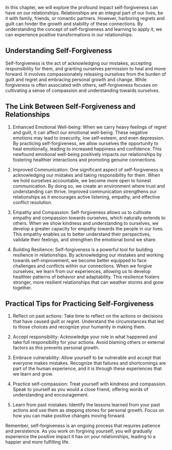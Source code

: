 
In this chapter, we will explore the profound impact self-forgiveness can have on our relationships. Relationships are an integral part of our lives, be it with family, friends, or romantic partners. However, harboring regrets and guilt can hinder the growth and stability of these connections. By understanding the concept of self-forgiveness and learning to apply it, we can experience positive transformations in our relationships.

## Understanding Self-Forgiveness

Self-forgiveness is the act of acknowledging our mistakes, accepting responsibility for them, and granting ourselves permission to heal and move forward. It involves compassionately releasing ourselves from the burden of guilt and regret and embracing personal growth and change. While forgiveness is often associated with others, self-forgiveness focuses on cultivating a sense of compassion and understanding towards ourselves.

## The Link Between Self-Forgiveness and Relationships

1. Enhanced Emotional Well-being: When we carry heavy feelings of regret and guilt, it can affect our emotional well-being. These negative emotions may lead to insecurity, low self-esteem, and even depression. By practicing self-forgiveness, we allow ourselves the opportunity to heal emotionally, leading to increased happiness and confidence. This newfound emotional well-being positively impacts our relationships by fostering healthier interactions and promoting genuine connections.
    
2. Improved Communication: One significant aspect of self-forgiveness is acknowledging our mistakes and taking responsibility for them. When we hold ourselves accountable, we become more open to honest communication. By doing so, we create an environment where trust and understanding can thrive. Improved communication strengthens our relationships as it encourages active listening, empathy, and effective conflict resolution.
    
3. Empathy and Compassion: Self-forgiveness allows us to cultivate empathy and compassion towards ourselves, which naturally extends to others. When we show kindness and understanding to ourselves, we develop a greater capacity for empathy towards the people in our lives. This empathy enables us to better understand their perspectives, validate their feelings, and strengthen the emotional bond we share.
    
4. Building Resilience: Self-forgiveness is a powerful tool for building resilience in relationships. By acknowledging our mistakes and working towards self-improvement, we become better equipped to face challenges and conflicts within our connections. When we forgive ourselves, we learn from our experiences, allowing us to develop healthier patterns of behavior and adaptability. This resilience fosters stronger, more resilient relationships that can weather storms and grow together.
    

## Practical Tips for Practicing Self-Forgiveness

1. Reflect on past actions: Take time to reflect on the actions or decisions that have caused guilt or regret. Understand the circumstances that led to those choices and recognize your humanity in making them.
    
2. Accept responsibility: Acknowledge your role in what happened and take full responsibility for your actions. Avoid blaming others or external factors as this prevents personal growth.
    
3. Embrace vulnerability: Allow yourself to be vulnerable and accept that everyone makes mistakes. Recognize that failures and shortcomings are part of the human experience, and it is through these experiences that we learn and grow.
    
4. Practice self-compassion: Treat yourself with kindness and compassion. Speak to yourself as you would a close friend, offering words of understanding and encouragement.
    
5. Learn from past mistakes: Identify the lessons learned from your past actions and use them as stepping stones for personal growth. Focus on how you can make positive changes moving forward.
    

Remember, self-forgiveness is an ongoing process that requires patience and persistence. As you work on forgiving yourself, you will gradually experience the positive impact it has on your relationships, leading to a happier and more fulfilling life.
